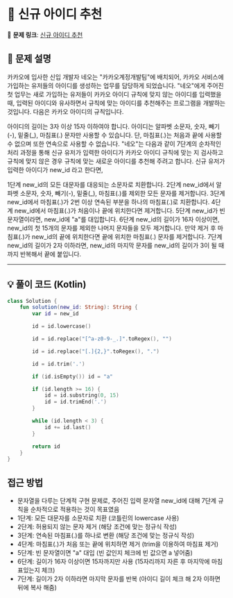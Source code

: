 # 📝 신규 아이디 추천

🔗 **문제 링크**: [신규 아이디 추천](https://school.programmers.co.kr/learn/courses/30/lessons/72410?language=kotlin)

## 📌 문제 설명  

카카오에 입사한 신입 개발자 네오는 "카카오계정개발팀"에 배치되어, 카카오 서비스에 가입하는 유저들의 아이디를 생성하는 업무를 담당하게 되었습니다. "네오"에게 주어진 첫 업무는 새로 가입하는 유저들이 카카오 아이디 규칙에 맞지 않는 아이디를 입력했을 때, 입력된 아이디와 유사하면서 규칙에 맞는 아이디를 추천해주는 프로그램을 개발하는 것입니다.
다음은 카카오 아이디의 규칙입니다.

아이디의 길이는 3자 이상 15자 이하여야 합니다.
아이디는 알파벳 소문자, 숫자, 빼기(-), 밑줄(_), 마침표(.) 문자만 사용할 수 있습니다.
단, 마침표(.)는 처음과 끝에 사용할 수 없으며 또한 연속으로 사용할 수 없습니다.
"네오"는 다음과 같이 7단계의 순차적인 처리 과정을 통해 신규 유저가 입력한 아이디가 카카오 아이디 규칙에 맞는 지 검사하고 규칙에 맞지 않은 경우 규칙에 맞는 새로운 아이디를 추천해 주려고 합니다.
신규 유저가 입력한 아이디가 new_id 라고 한다면,

1단계 new_id의 모든 대문자를 대응되는 소문자로 치환합니다.
2단계 new_id에서 알파벳 소문자, 숫자, 빼기(-), 밑줄(_), 마침표(.)를 제외한 모든 문자를 제거합니다.
3단계 new_id에서 마침표(.)가 2번 이상 연속된 부분을 하나의 마침표(.)로 치환합니다.
4단계 new_id에서 마침표(.)가 처음이나 끝에 위치한다면 제거합니다.
5단계 new_id가 빈 문자열이라면, new_id에 "a"를 대입합니다.
6단계 new_id의 길이가 16자 이상이면, new_id의 첫 15개의 문자를 제외한 나머지 문자들을 모두 제거합니다.
     만약 제거 후 마침표(.)가 new_id의 끝에 위치한다면 끝에 위치한 마침표(.) 문자를 제거합니다.
7단계 new_id의 길이가 2자 이하라면, new_id의 마지막 문자를 new_id의 길이가 3이 될 때까지 반복해서 끝에 붙입니다.

---

## 💡 풀이 코드 (Kotlin)
```kotlin
class Solution {
    fun solution(new_id: String): String {
        var id = new_id

        id = id.lowercase()

        id = id.replace("[^a-z0-9-_.]".toRegex(), "")

        id = id.replace("[.]{2,}".toRegex(), ".")

        id = id.trim('.')

        if (id.isEmpty()) id = "a"

        if (id.length >= 16) {
            id = id.substring(0, 15)
            id = id.trimEnd('.')
        }

        while (id.length < 3) {
            id += id.last()
        }

        return id
    }
}
```

## 접근 방법
- 문자열을 다루는 단계적 구현 문제로, 주어진 입력 문자열 new_id에 대해 7단계 규칙을 순차적으로 적용하는 것이 목표였음
- 1단계: 모든 대문자를 소문자로 치환 (코틀린의 lowercase 사용)
- 2단계: 허용되지 않는 문자 제거 (해당 조건에 맞는 정규식 작성)
- 3단계: 연속된 마침표(.)를 하나로 변환 (해당 조건에 맞는 정규식 작성)
- 4단계: 마침표(.)가 처음 또는 끝에 위치하면 제거 (trim을 이용하여 마침표 제거)
- 5단계: 빈 문자열이면 "a" 대입 (빈 값인지 체크에 빈 값으면 a 넣어줌)
- 6단계: 길이가 16자 이상이면 15자까지만 사용 (15자리까지 자른 후 마지막에 마침표있는지 체크)
- 7단계: 길이가 2자 이하라면 마지막 문자를 반복 (아이디 길이 체크 해 2자 이하면 뒤에 복사 해줌)
